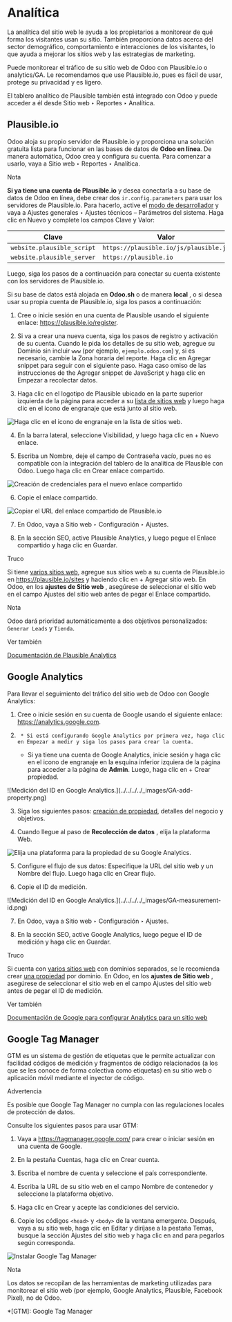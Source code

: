 # Analítica

La analítica del sitio web le ayuda a los propietarios a monitorear de qué
forma los visitantes usan su sitio. También proporciona datos acerca del
sector demográfico, comportamiento e interacciones de los visitantes, lo que
ayuda a mejorar los sitios web y las estrategias de marketing.

Puede monitorear el tráfico de su sitio web de Odoo con Plausible.io o
analytics/GA. Le recomendamos que use Plausible.io, pues es fácil de usar,
protege su privacidad y es ligero.

El tablero analítico de Plausible también está integrado con Odoo y puede
acceder a él desde Sitio web ‣ Reportes ‣ Analítica.

## Plausible.io

Odoo aloja su propio servidor de Plausible.io y proporciona una solución
gratuita lista para funcionar en las bases de datos de **Odoo en línea**. De
manera automática, Odoo crea y configura su cuenta. Para comenzar a usarlo,
vaya a Sitio web ‣ Reportes ‣ Analítica.

Nota

**Si ya tiene una cuenta de Plausible.io** y desea conectarla a su base de
datos de Odoo en línea, debe crear dos `ir.config.parameters` para usar los
servidores de Plausible.io. Para hacerlo, active el [modo de
desarrollador](../../../general/developer_mode.html#developer-mode) y vaya a
Ajustes generales ‣ Ajustes técnicos – Parámetros del sistema. Haga clic en
Nuevo y complete los campos Clave y Valor:

Clave | Valor  
---|---  
`website.plausible_script` | `https://plausible.io/js/plausible.js`  
`website.plausible_server` | `https://plausible.io`  
  
Luego, siga los pasos de a continuación para conectar su cuenta existente con
los servidores de Plausible.io.

Si su base de datos está alojada en **Odoo.sh** o de manera **local** , o si
desea usar su propia cuenta de Plausible.io, siga los pasos a continuación:

  1. Cree o inicie sesión en una cuenta de Plausible usando el siguiente enlace: <https://plausible.io/register>.

  2. Si va a crear una nueva cuenta, siga los pasos de registro y activación de su cuenta. Cuando le pida los detalles de su sitio web, agregue su Dominio sin incluir `www` (por ejemplo, `ejemplo.odoo.com`) y, si es necesario, cambie la Zona horaria del reporte. Haga clic en Agregar snippet para seguir con el siguiente paso. Haga caso omiso de las instrucciones de the Agregar snippet de JavaScript y haga clic en Empezar a recolectar datos.

  3. Haga clic en el logotipo de Plausible ubicado en la parte superior izquierda de la página para acceder a su [lista de sitios web](https://plausible.io/sites) y luego haga clic en el icono de engranaje que está junto al sitio web.

![Haga clic en el icono de engranaje en la lista de sitios web.
](../../../../_images/plausible-gear-icon.png)

  4. En la barra lateral, seleccione Visibilidad, y luego haga clic en \+ Nuevo enlace.

  5. Escriba un Nombre, deje el campo de Contraseña vacío, pues no es compatible con la integración del tablero de la analítica de Plausible con Odoo. Luego haga clic en Crear enlace compartido.

![Creación de credenciales para el nuevo enlace
compartido](../../../../_images/plausible-create-sharedlink.png)

  6. Copie el enlace compartido.

![Copiar el URL del enlace compartido de
Plausible.io](../../../../_images/plausible-copy-sharedlink.png)

  7. En Odoo, vaya a Sitio web ‣ Configuración ‣ Ajustes.

  8. En la sección SEO, active Plausible Analytics, y luego pegue el Enlace compartido y haga clic en Guardar.

Truco

Si tiene [varios sitios web](../configuration/multi_website.html), agregue sus
sitios web a su cuenta de Plausible.io en <https://plausible.io/sites> y
haciendo clic en \+ Agregar sitio web. En Odoo, en los **ajustes de Sitio
web** , asegúrese de seleccionar el sitio web en el campo Ajustes del sitio
web antes de pegar el Enlace compartido.

Nota

Odoo dará prioridad automáticamente a dos objetivos personalizados: `Generar
Leads` y `Tienda`.

Ver también

[Documentación de Plausible Analytics](https://plausible.io/docs)

## Google Analytics

Para llevar el seguimiento del tráfico del sitio web de Odoo con Google
Analytics:

  1. Cree o inicie sesión en su cuenta de Google usando el siguiente enlace: <https://analytics.google.com>.

  2.      * Si está configurando Google Analytics por primera vez, haga clic en Empezar a medir y siga los pasos para crear la cuenta.

     * Si ya tiene una cuenta de Google Analytics, inicie sesión y haga clic en el icono de engranaje en la esquina inferior izquiera de la página para acceder a la página de **Admin**. Luego, haga clic en \+ Crear propiedad.

![Medición del ID en Google Analytics.](../../../../_images/GA-add-
property.png)

  3. Siga los siguientes pasos: [creación de propiedad](https://support.google.com/analytics/answer/9304153?hl=en/&visit_id=638278591144564289-3612494643&rd=2#property), detalles del negocio y objetivos.

  4. Cuando llegue al paso de **Recolección de datos** , elija la plataforma Web.

![Elija una plataforma para la propiedad de su Google
Analytics.](../../../../_images/GA-platform.png)

  5. Configure el flujo de sus datos: Especifique la URL del sitio web y un Nombre del flujo. Luego haga clic en Crear flujo.

  6. Copie el ID de medición.

![Medición del ID en Google Analytics.](../../../../_images/GA-measurement-
id.png)

  7. En Odoo, vaya a Sitio web ‣ Configuración ‣ Ajustes.

  8. En la sección SEO, active Google Analytics, luego pegue el ID de medición y haga clic en Guardar.

Truco

Si cuenta con [varios sitios web](../configuration/multi_website.html) con
dominios separados, se le recomienda crear [una
propiedad](https://support.google.com/analytics/answer/9304153?hl=en/&visit_id=638278591144564289-3612494643&rd=2#property)
por dominio. En Odoo, en los **ajustes de Sitio web** , asegúrese de
seleccionar el sitio web en el campo Ajustes del sitio web antes de pegar el
ID de medición.

Ver también

[Documentación de Google para configurar Analytics para un sitio
web](https://support.google.com/analytics/answer/1008015?hl=en/)

## Google Tag Manager

GTM es un sistema de gestión de etiquetas que le permite actualizar con
facilidad códigos de medición y fragmentos de código relacionados (a los que
se les conoce de forma colectiva como etiquetas) en su sitio web o aplicación
móvil mediante el inyector de código.

Advertencia

Es posible que Google Tag Manager no cumpla con las regulaciones locales de
protección de datos.

Consulte los siguientes pasos para usar GTM:

  1. Vaya a <https://tagmanager.google.com/> para crear o iniciar sesión en una cuenta de Google.

  2. En la pestaña Cuentas, haga clic en Crear cuenta.

  3. Escriba el nombre de cuenta y seleccione el país correspondiente.

  4. Escriba la URL de su sitio web en el campo Nombre de contenedor y seleccione la plataforma objetivo.

  5. Haga clic en Crear y acepte las condiciones del servicio.

  6. Copie los códigos `<head>` y `<body>` de la ventana emergente. Después, vaya a su sitio web, haga clic en Editar y diríjase a la pestaña Temas, busque la sección Ajustes del sitio web y haga clic en <head> and </body> para pegarlos según corresponda.

![Instalar Google Tag Manager](../../../../_images/gtm-codes.png)

Nota

Los datos se recopilan de las herramientas de marketing utilizadas para
monitorear el sitio web (por ejemplo, Google Analytics, Plausible, Facebook
Pixel), no de Odoo.

  *[GTM]: Google Tag Manager

